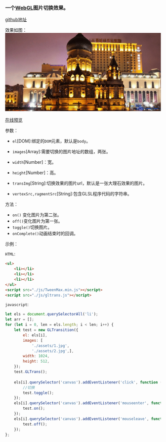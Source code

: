 ### 一个[WebGL](https://developer.mozilla.org/zh-CN/docs/Web/API/WebGL_API)图片切换效果。

[github地址](https://github.com/asdjgfr/GLTransition)

效果如图：![webgl效果](./example/assets/example.gif)

[在线预览](http://htmlpreview.github.io/?https://github.com/asdjgfr/GLTransition/blob/master/example/index.html)

参数：

- `el`[DOM]:绑定的`DOM`元素，默认是`body`。

- `images`[Array]:需要切换的图片地址的数组，两张。
- `width`[Number]：宽。
- `height`[Number]：高。
- `transImg`[String]:切换效果的图片url，默认是一张大理石效果的图片。
- `vertexSrc,ragmentSrc`[String]:包含GLSL程序代码的字符串。

方法：

- `on()` 变化图片为第二张。
- `off()`变化图片为第一张。
- `toggle()`切换图片。
- `onComplete()`动画结束时的回调。

示例：

`HTML`:

```html
<ul>
    <li></li>
    <li></li>
    <li></li>
</ul>
<script src="./js/TweenMax.min.js"></script>
<script src="./js/gltrans.js"></script>
```

`javascript`:

```javascript
let els = document.querySelectorAll('li');
let arr = [];
for (let i = 0, len = els.length; i < len; i++) {
    let test = new GLTransition({
        el: els[i],
        images: [
            './assets/1.jpg',
            './assets/2.jpg',],
        width: 1024,
        height: 512,
    });
    test.GLTrans();

    els[i].querySelector('canvas').addEventListener('click', function (params) {
        //切换
        test.toggle();
    });
    els[i].querySelector('canvas').addEventListener('mouseenter', function (params) {
        test.on();
    });
    els[i].querySelector('canvas').addEventListener('mouseleave', function (params) {
        test.off();
    });
};
```



